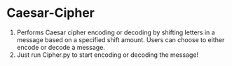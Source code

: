 # Caesar-Cipher
1. Performs Caesar cipher encoding or decoding by shifting letters in a message based on a specified shift amount. Users can choose to either encode or decode a message.
2. Just run Cipher.py to start encoding or decoding the message!

